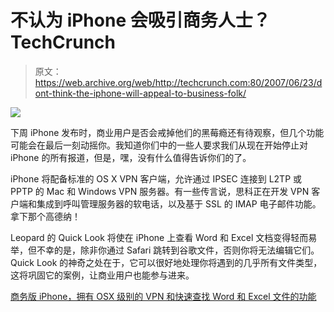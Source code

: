 # 不认为 iPhone 会吸引商务人士？TechCrunch

> 原文：<https://web.archive.org/web/http://techcrunch.com:80/2007/06/23/dont-think-the-iphone-will-appeal-to-business-folk/>

![](img/a718c3fddf34b68a88446ba72202a985.png)

下周 iPhone 发布时，商业用户是否会戒掉他们的黑莓瘾还有待观察，但几个功能可能会在最后一刻动摇你。我知道你们中的一些人要求我们从现在开始停止对 iPhone 的所有报道，但是，嘿，没有什么值得告诉你们的了。

iPhone 将配备标准的 OS X VPN 客户端，允许通过 IPSEC 连接到 L2TP 或 PPTP 的 Mac 和 Windows VPN 服务器。有一些传言说，思科正在开发 VPN 客户端和集成到呼叫管理服务器的软电话，以及基于 SSL 的 IMAP 电子邮件功能。拿下那个高德纳！

Leopard 的 Quick Look 将使在 iPhone 上查看 Word 和 Excel 文档变得轻而易举，但不幸的是，除非你通过 Safari 跳转到谷歌文件，否则你将无法编辑它们。Quick Look 的神奇之处在于，它可以很好地处理你将遇到的几乎所有文件类型，这将巩固它的案例，让商业用户也能参与进来。

[商务版 iPhone，拥有 OSX 级别的 VPN 和快速查找 Word 和 Excel 文件的功能](https://web.archive.org/web/20160323012940/http://9to5mac.com/Apple-iPhone-word-excel-doc-xls-vpn-l2tp-pptp-ipsec-quick-look-5346564)